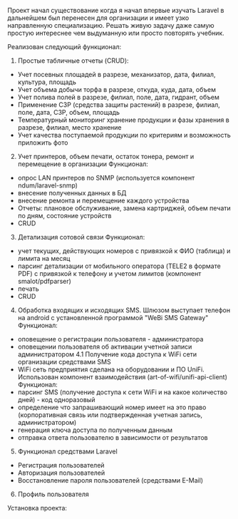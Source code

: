 Проект начал существование когда я начал впервые изучать Laravel в дальнейшем был перенесен  для организации 
и имеет узко направленную специализацию. Решать живую задачу даже самую простую интереснее 
чем выдуманную или просто повторять учебник.

Реализован следующий функционал:

1. Простые табличные отчеты (CRUD):
- Учет посевных площадей в разрезе, механизатор, дата, филиал, культура, площадь
- Учет объема добычи торфа в разрезе, откуда, куда, дата, объем
- Учет полива полей в разрезе, филиал, поле, дата, гидрант, объем
- Применение СЗР (средства защиты растений) в разрезе, филиал, поле, дата, СЗР, объем, площадь
- Температурный мониторинг хранение продукции и фазы хранения в разрезе, филиал, место хранение
- Учет качества поступаемой продукции по критериям и возможность приложить фото

2. Учет принтеров, объем печати, остаток тонера, ремонт и перемещение в организации
Функционал:
- опрос LAN принтеров по SNMP (используется компонент ndum/laravel-snmp)
- внесение полученных данных в БД
- внесение ремонта и перемещение каждого устройства
- Отчеты: плановое обслуживание, замена картриджей, объем печати по дням, состояние устройств
- CRUD

3. Детализация сотовой связи 
Функционал:
- учет текущих, действующих номеров с привязкой к ФИО (таблица) и лимита на месяц
- парсинг детализации от мобильного оператора (TELE2 в формате PDF) с привязкой к телефону и учетом лимитов (компонент smalot/pdfparser)
- печать
- CRUD

4. Обработка входящих и исходящих SMS. Шлюзом выступает телефон на android с установленной программой "WeBi SMS Gateway"
Функционал:
- оповещение о регистрации пользователя - администратора
- оповещении пользователя об активации учетной записи администратором
4.1 Получение кода доступа к WiFi сети организации средствами SMS
- WiFi сеть предприятия сделана на оборудовании и ПО UniFi. Использован компонент взаимодействия (art-of-wifi/unifi-api-client)
Функционал:
- парсинг SMS (получение доступа к сети WiFi и на какое количество дней) - код одноразовый
- определение что запрашивающий номер имеет на это право (корпоративная связь или подтвержденная учетная запись, администратором)
- генерация ключа доступа по полученным данным
- отправка ответа пользователю в зависимости от результатов

5. Функционал средствами Laravel
- Регистрация пользователей
- Авторизация пользователей
- Восстановление пароля пользователей (средствами E-Mail)

6. Профиль пользователя

Установка проекта:

